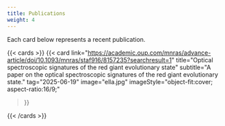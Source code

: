 ```yaml
---
title: Publications
weight: 4
---
```


Each card below represents a recent publication.

{{< cards >}}
  {{< card
        link="https://academic.oup.com/mnras/advance-article/doi/10.1093/mnras/staf916/8157235?searchresult=1"
        title="Optical spectroscopic signatures of the red giant evolutionary state"
        subtitle="A paper on the optical spectroscopic signatures of the red giant evolutionary state."
        tag="2025-06-19"
        image="ella.jpg"
        imageStyle="object-fit:cover; aspect-ratio:16/9;"
  >}}


{{< /cards >}}
